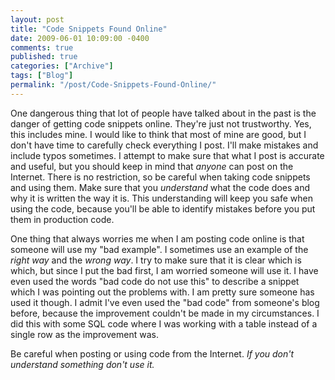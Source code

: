 ```yaml
---
layout: post
title: "Code Snippets Found Online"
date: 2009-06-01 10:09:00 -0400
comments: true
published: true
categories: ["Archive"]
tags: ["Blog"]
permalink: "/post/Code-Snippets-Found-Online/"
---
```

<!-- more -->



<p>One dangerous thing that lot of people have talked about in the past is the danger of getting code snippets online. They're just not trustworthy. Yes, this includes mine. I would like to think that most of mine are good, but I don't have time to carefully check everything I post. I'll make mistakes and include typos sometimes. I attempt to make sure that what I post is accurate and useful, but you should keep in mind that <em>anyone</em> can post on the Internet. There is no restriction, so be careful when taking code snippets and using them. Make sure that you <em>understand</em> what the code does and why it is written the way it is. This understanding will keep you safe when using the code, because you'll be able to identify mistakes before you put them in production code.</p>
<p>One thing that always worries me when I am posting code online is that someone will use my "bad example". I sometimes use an example of the <em>right way</em> and the <em>wrong way</em>. I try to make sure that it is clear which is which, but since I put the bad first, I am worried someone will use it. I have even used the words "bad code do not use this" to describe a snippet which I was pointing out the problems with. I am pretty sure someone has used it though. I admit I've even used the "bad code" from someone's blog before, because the improvement couldn't be made in my circumstances. I did this with some SQL code where I was working with a table instead of a single row as the improvement was.</p>
<p>Be careful when posting or using code from the Internet. <em>If you don't understand something don't use it.</em></p>
